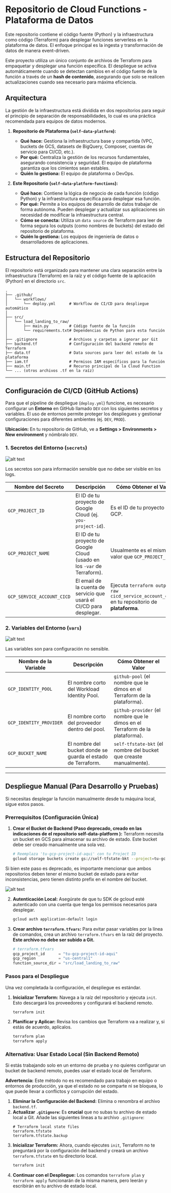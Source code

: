 # Repositorio de Cloud Functions - Plataforma de Datos

Este repositorio contiene el código fuente (Python) y la infraestructura como código (Terraform) para desplegar funciones serverless en la plataforma de datos. El enfoque principal es la ingesta y transformación de datos de manera event-driven.

Este proyecto utiliza un único conjunto de archivos de Terraform para empaquetar y desplegar una función específica. El despliegue se activa automáticamente cuando se detectan cambios en el código fuente de la función a través de un **hash de contenido**, asegurando que solo se realicen actualizaciones cuando sea necesario para máxima eficiencia.

## Arquitectura

La gestión de la infraestructura está dividida en dos repositorios para seguir el principio de separación de responsabilidades, lo cual es una práctica recomendada para equipos de datos modernos.

1.  **Repositorio de Plataforma (`self-data-platform`):**
    * **Qué hace:** Gestiona la infraestructura base y compartida (VPC, buckets de GCS, datasets de BigQuery, Composer, cuentas de servicio para CI/CD, etc.).
    * **Por qué:** Centraliza la gestión de los recursos fundamentales, asegurando consistencia y seguridad. El equipo de plataforma garantiza que los cimientos sean estables.
    * **Quién lo gestiona:** El equipo de plataforma o DevOps.

2.  **Este Repositorio (`self-data-platform-functions`):**
    * **Qué hace:** Contiene la lógica de negocio de cada función (código Python) y la infraestructura específica para desplegar esa función.
    * **Por qué:** Permite a los equipos de desarrollo de datos trabajar de forma autónoma. Pueden desplegar y actualizar sus aplicaciones sin necesidad de modificar la infraestructura central.
    * **Cómo se conecta:** Utiliza un `data source` de Terraform para leer de forma segura los outputs (como nombres de buckets) del estado del repositorio de plataforma.
    * **Quién lo gestiona:** Los equipos de ingeniería de datos o desarrolladores de aplicaciones.

## Estructura del Repositorio

El repositorio está organizado para mantener una clara separación entre la infraestructura (Terraform) en la raíz y el código fuente de la aplicación (Python) en el directorio `src`.

```
.
├── .github/
│   └── workflows/
│       └── deploy.yml      # Workflow de CI/CD para despliegue automático
│
├── src/
│   └── load_landing_to_raw/
│       ├── main.py         # Código fuente de la función
│       └── requirements.txt# Dependencias de Python para esta función
│
├── .gitignore              # Archivos y carpetas a ignorar por Git
├── backend.tf              # Configuración del backend remoto de Terraform
├── data.tf                 # Data sources para leer del estado de la plataforma
├── iam.tf                  # Permisos IAM específicos para la función
├── main.tf                 # Recurso principal de la Cloud Function
└── ... (otros archivos .tf en la raíz)
```

---

## Configuración de CI/CD (GitHub Actions)

Para que el pipeline de despliegue (`deploy.yml`) funcione, es necesario configurar un **Entorno** en GitHub llamado `DEV` con los siguientes secretos y variables. El uso de entornos permite proteger los despliegues y gestionar configuraciones para diferentes ambientes (ej. `DEV`, `PROD`).

**Ubicación:** En tu repositorio de GitHub, ve a **Settings > Environments > New environment** y nómbralo `DEV`.

### 1. Secretos del Entorno (`secrets`)

![alt text](image.png)

Los secretos son para información sensible que no debe ser visible en los logs.

| Nombre del Secreto              | Descripción                                                                 | Cómo Obtener el Valor                                                                                             |
| ------------------------------- | --------------------------------------------------------------------------- | ----------------------------------------------------------------------------------------------------------------- |
| `GCP_PROJECT_ID`                | El ID de tu proyecto de Google Cloud (ej. `you-project-id`).       | Es el ID de tu proyecto de GCP.                                                                                   |
| `GCP_PROJECT_NAME`              | El ID de tu proyecto de Google Cloud (usado en los `-var` de Terraform).      | Usualmente es el mismo valor que `GCP_PROJECT_ID`.                                                                |
| `GCP_SERVICE_ACCOUNT_CICD`      | El email de la cuenta de servicio que usará el CI/CD para desplegar.          | Ejecuta `terraform output -raw cicd_service_account_email` en tu repositorio de **plataforma**.                     |

### 2. Variables del Entorno (`vars`)

![alt text](image-1.png)

Las variables son para configuración no sensible.

| Nombre de la Variable     | Descripción                                                                 | Cómo Obtener el Valor                                                                                             |
| ------------------------- | --------------------------------------------------------------------------- | ----------------------------------------------------------------------------------------------------------------- |
| `GCP_IDENTITY_POOL`       | El nombre corto del Workload Identity Pool.                                 | `github-pool` (el nombre que le dimos en el Terraform de la plataforma).                                          |
| `GCP_IDENTITY_PROVIDER`   | El nombre corto del proveedor dentro del pool.                              | `github-provider` (el nombre que le dimos en el Terraform de la plataforma).                                      |
| `GCP_BUCKET_NAME`         | El nombre del bucket donde se guarda el estado de Terraform.                | `self-tfstate-bkt` (el nombre del bucket que creaste manualmente).                                                |

---

## Despliegue Manual (Para Desarrollo y Pruebas)

Si necesitas desplegar la función manualmente desde tu máquina local, sigue estos pasos.

### Prerrequisitos (Configuración Única)

1.  **Crear el Bucket de Backend (Paso deprecado, creado en las indicaciones de el repositorio self-data-platform ):** Terraform necesita un bucket en GCS para almacenar su archivo de estado. Este bucket debe ser creado manualmente una sola vez.
    ```bash
    # Reemplaza 'tu-gcp-project-id-aqui' con tu Project ID
    gcloud storage buckets create gs://self-tfstate-bkt --project=tu-gcp-project-id-aqui --location=us-central1 --uniform-bucket-level-access
    ```

Si bien este paso es deprecado, es importante mencionar que ambos repositorios deben tener el mismo bucket de estado para evitar inconsistencias, pero tienen distinto prefix en el nombre del bucket.

![alt text](image-2.png)


2.  **Autenticación Local:** Asegúrate de que tu SDK de gcloud esté autenticado con una cuenta que tenga los permisos necesarios para desplegar.
    ```bash
    gcloud auth application-default login
    ```
3.  **Crear archivo `terraform.tfvars`:** Para evitar pasar variables por la línea de comandos, crea un archivo `terraform.tfvars` en la raíz del proyecto. **Este archivo no debe ser subido a Git.**
    ```terraform
    # terraform.tfvars
    gcp_project_id      = "tu-gcp-project-id-aqui"
    gcp_region          = "us-central1"
    function_source_dir = "src/load_landing_to_raw"
    ```

### Pasos para el Despliegue

Una vez completada la configuración, el despliegue es estándar.

1.  **Inicializar Terraform:** Navega a la raíz del repositorio y ejecuta `init`. Esto descargará los proveedores y configurará el backend remoto.
    ```bash
    terraform init
    ```
2.  **Planificar y Aplicar:** Revisa los cambios que Terraform va a realizar y, si estás de acuerdo, aplícalos.
    ```bash
    terraform plan
    terraform apply
    

### Alternativa: Usar Estado Local (Sin Backend Remoto)

Si estás trabajando solo en un entorno de prueba y no quieres configurar un bucket de backend remoto, puedes usar el estado local de Terraform.

**Advertencia:** Este método no es recomendado para trabajo en equipo o entornos de producción, ya que el estado no se comparte ni se bloquea, lo que puede llevar a conflictos y corrupción del estado.

1.  **Eliminar la Configuración del Backend:** Elimina o renombra el archivo `backend.tf`.
2.  **Actualizar `.gitignore`:** Es **crucial** que no subas tu archivo de estado local a Git. Añade las siguientes líneas a tu archivo `.gitignore`:
    ```
    # Terraform local state files
    terraform.tfstate
    terraform.tfstate.backup
    ```
3.  **Inicializar Terraform:** Ahora, cuando ejecutes `init`, Terraform no te preguntará por la configuración del backend y creará un archivo `terraform.tfstate` en tu directorio local.
    ```bash
    terraform init
    ```
4.  **Continuar con el Despliegue:** Los comandos `terraform plan` y `terraform apply` funcionarán de la misma manera, pero leerán y escribirán en tu archivo de estado local.
